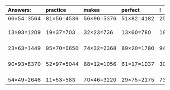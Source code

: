 | Answers: | practice | makes | perfect | ! |
| :--- | :--- | :--- | :--- | :--- |
| 66×54=3564 | 81×56=4536 | 56×96=5376 | 51×82=4182 | 25×90=2250 | 
|   |   |   |   |   | 
|   |   |   |   |   | 
|   |   |   |   |   | 
| 13×93=1209 | 19×37=703 | 32×23=736 | 13×60=780 | 18×42=756 | 
|   |   |   |   |   | 
|   |   |   |   |   | 
|   |   |   |   |   | 
|   |   |   |   |   | 
| 23×63=1449 | 95×70=6650 | 74×32=2368 | 89×20=1780 | 94×64=6016 | 
|   |   |   |   |   | 
|   |   |   |   |   | 
|   |   |   |   |   | 
|   |   |   |   |   | 
| 90×93=8370 | 52×97=5044 | 88×12=1056 | 61×17=1037 | 30×73=2190 | 
|   |   |   |   |   | 
|   |   |   |   |   | 
|   |   |   |   |   | 
|   |   |   |   |   | 
| 54×49=2646 | 11×53=583 | 70×46=3220 | 29×75=2175 | 73×15=1095 | 
